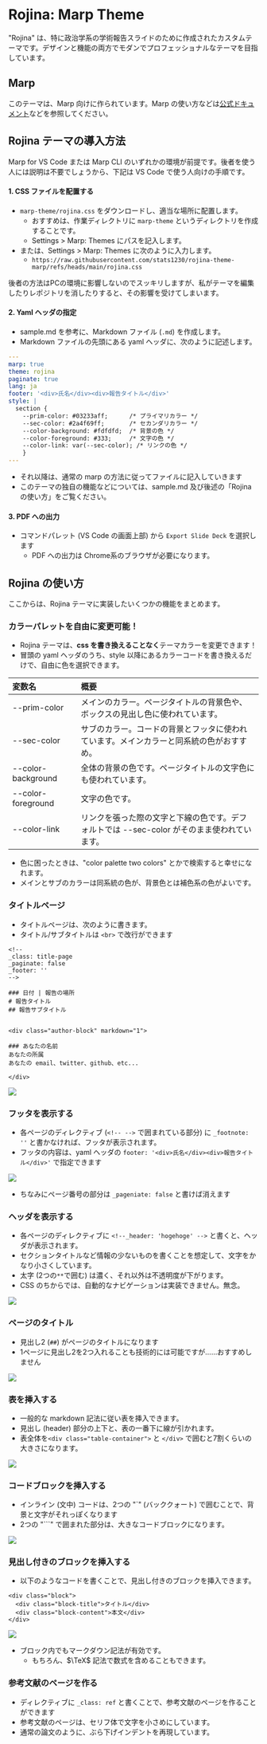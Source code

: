 # Rojina: Marp Theme
"Rojina" は、特に政治学系の学術報告スライドのために作成されたカスタムテーマです。デザインと機能の両方でモダンでプロフェッショナルなテーマを目指しています。

## Marp
このテーマは、Marp 向けに作られています。Marp の使い方などは[公式ドキュメント](https://marp.app/)などを参照してください。

## Rojina テーマの導入方法

Marp for VS Code または Marp CLI のいずれかの環境が前提です。後者を使う人には説明は不要でしょうから、下記は VS Code で使う人向けの手順です。

#### 1. CSS ファイルを配置する
- `marp-theme/rojina.css` をダウンロードし、適当な場所に配置します。
  - おすすめは、作業ディレクトリに `marp-theme` というディレクトリを作成することです。
  - Settings > Marp: Themes にパスを記入します。
- または、Settings > Marp: Themes に次のように入力します。
  - `https://raw.githubusercontent.com/stats1230/rojina-theme-marp/refs/heads/main/rojina.css`

後者の方法はPCの環境に影響しないのでスッキリしますが、私がテーマを編集したりレポジトリを消したりすると、その影響を受けてしまいます。

#### 2. Yaml ヘッダの指定
- sample.md を参考に、Markdown ファイル (`.md`) を作成します。
- Markdown ファイルの先頭にある yaml ヘッダに、次のように記述します。

```yaml
---
marp: true
theme: rojina
paginate: true
lang: ja
footer: '<div>氏名</div><div>報告タイトル</div>'
style: |
  section {  
    --prim-color: #03233aff;      /* プライマリカラー */
    --sec-color: #2a4f69ff;       /* セカンダリカラー */
    --color-background: #fdfdfd;  /* 背景の色 */
    --color-foreground: #333;     /* 文字の色 */
    --color-link: var(--sec-color); /* リンクの色 */
    }
---
```

- それ以降は、通常の marp の方法に従ってファイルに記入していきます
- このテーマの独自の機能などについては、sample.md 及び後述の「Rojina の使い方」をご覧ください。


#### 3. PDF への出力
- コマンドパレット (VS Code の画面上部) から `Export Slide Deck` を選択します
  - PDF への出力は Chrome系のブラウザが必要になります。

## Rojina の使い方
ここからは、Rojina テーマに実装したいくつかの機能をまとめます。

### カラーパレットを自由に変更可能！
- Rojina テーマは、**css を書き換えることなく**テーマカラーを変更できます！
- 冒頭の yaml ヘッダのうち、style 以降にあるカラーコードを書き換えるだけで、自由に色を選択できます。

| 変数名 | 概要 |
| :--- | :--- |
| --prim-color | メインのカラー。ページタイトルの背景色や、 ボックスの見出し色に使われています。|
| --sec-color | サブのカラー。コードの背景とフッタに使われています。メインカラーと同系統の色がおすすめ。 |
| --color-background | 全体の背景の色です。ページタイトルの文字色にも使われています。 |
| --color-foreground | 文字の色です。 |
| --color-link | リンクを張った際の文字と下線の色です。デフォルトでは --sec-color がそのまま使われています。 |


- 色に困ったときは、"color palette two colors" とかで検索すると幸せになれます。
- メインとサブのカラーは同系統の色が、背景色とは補色系の色がよいです。

### タイトルページ
- タイトルページは、次のように書きます。
- タイトル/サブタイトルは `<br>` で改行ができます
```{md}
<!--
_class: title-page
_paginate: false
_footer: ''
-->

### 日付 | 報告の場所
# 報告タイトル
## 報告サブタイトル


<div class="author-block" markdown="1">

### あなたの名前
あなたの所属
あなたの email、twitter、github、etc...

</div>
```

![](images/title-page.png)

### フッタを表示する
- 各ページのディレクティブ (`<!-- -->` で囲まれている部分) に `_footnote: ''` と書かなければ、フッタが表示されます。
- フッタの内容は、yaml ヘッダの `footer: '<div>氏名</div><div>報告タイトル</div>'` で指定できます

![](images/footer.png)
- ちなみにページ番号の部分は `_pageniate: false` と書けば消えます

### ヘッダを表示する
- 各ページのディレクティブに `<!--_header: 'hogehoge' -->` と書くと、ヘッダが表示されます。
- セクションタイトルなど情報の少ないものを書くことを想定して、文字をかなり小さくしています。
- 太字 (2つの`**`で囲む) は濃く、それ以外は不透明度が下がります。
- CSS のちからでは、自動的なナビゲーションは実装できません。無念。

![](images/header.png)

### ページのタイトル
- 見出し2 (`##`) がページのタイトルになります
- 1ページに見出し2を2つ入れることも技術的には可能ですが……おすすめしません

![](images/heading2.png)

### 表を挿入する
- 一般的な markdown 記法に従い表を挿入できます。
- 見出し (header) 部分の上下と、表の一番下に線が引かれます。
- 表全体を`<div class="table-container">` と `</div>` で囲むと7割くらいの大きさになります。

![](images/table.png)

### コードブロックを挿入する
- インライン (文中) コードは、2つの "`" (バッククォート) で囲むことで、背景と文字がそれっぽくなります
- 2つの "```" で囲まれた部分は、大きなコードブロックになります。

![](images/code.png)

### 見出し付きのブロックを挿入する
- 以下のようなコードを書くことで、見出し付きのブロックを挿入できます。

```
<div class="block">
  <div class="block-title">タイトル</div>
  <div class="block-content">本文</div>
</div>
```


![](images/block.png)

- ブロック内でもマークダウン記法が有効です。
  - もちろん、$\TeX$ 記法で数式を含めることもできます。

### 参考文献のページを作る
- ディレクティブに `_class: ref` と書くことで、参考文献のページを作ることができます
- 参考文献のページは、セリフ体で文字を小さめにしています。
- 通常の論文のように、ぶら下げインデントを再現しています。